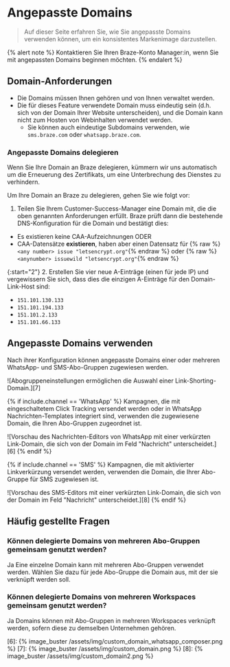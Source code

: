 # Angepasste Domains

> Auf dieser Seite erfahren Sie, wie Sie angepasste Domains verwenden können, um ein konsistentes Markenimage darzustellen. 

{% alert note %}
Kontaktieren Sie Ihren Braze-Konto Manager:in, wenn Sie mit angepassten Domains beginnen möchten.
{% endalert %}

## Domain-Anforderungen

- Die Domains müssen Ihnen gehören und von Ihnen verwaltet werden.
- Die für dieses Feature verwendete Domain muss eindeutig sein (d.h. sich von der Domain Ihrer Website unterscheiden), und die Domain kann nicht zum Hosten von Webinhalten verwendet werden.
  - Sie können auch eindeutige Subdomains verwenden, wie `sms.braze.com` oder `whatsapp.braze.com`.

### Angepasste Domains delegieren

Wenn Sie Ihre Domain an Braze delegieren, kümmern wir uns automatisch um die Erneuerung des Zertifikats, um eine Unterbrechung des Dienstes zu verhindern. 

Um Ihre Domain an Braze zu delegieren, gehen Sie wie folgt vor: 

1. Teilen Sie Ihrem Customer-Success-Manager eine Domain mit, die die oben genannten Anforderungen erfüllt. Braze prüft dann die bestehende DNS-Konfiguration für die Domain und bestätigt dies:

- Es existieren keine CAA-Aufzeichnungen ODER
- CAA-Datensätze **existieren**, haben aber einen Datensatz für {% raw %}`<any number> issue "letsencrypt.org"`{% endraw %} oder {% raw %}`<anynumber> issuewild "letsencrypt.org"`{% endraw %}

{:start="2"}
2\. Erstellen Sie vier neue A-Einträge (einen für jede IP) und vergewissern Sie sich, dass dies die einzigen A-Einträge für den Domain-Link-Host sind:
- `151.101.130.133`
- `151.101.194.133`
- `151.101.2.133`
- `151.101.66.133`

## Angepasste Domains verwenden

Nach ihrer Konfiguration können angepasste Domains einer oder mehreren WhatsApp- und SMS-Abo-Gruppen zugewiesen werden. 

![Abogruppeneinstellungen ermöglichen die Auswahl einer Link-Shorting-Domain.][7]

{% if include.channel == 'WhatsApp' %}
Kampagnen, die mit eingeschaltetem Click Tracking versendet werden oder in WhatsApp Nachrichten-Templates integriert sind, verwenden die zugewiesene Domain, die Ihren Abo-Gruppen zugeordnet ist.

![Vorschau des Nachrichten-Editors von WhatsApp mit einer verkürzten Link-Domain, die sich von der Domain im Feld "Nachricht" unterscheidet.][6]
{% endif %}

{% if include.channel == 'SMS' %}
Kampagnen, die mit aktivierter Linkverkürzung versendet werden, verwenden die Domain, die Ihrer Abo-Gruppe für SMS zugewiesen ist.

![Vorschau des SMS-Editors mit einer verkürzten Link-Domain, die sich von der Domain im Feld "Nachricht" unterscheidet.][8]
{% endif %}

## Häufig gestellte Fragen

### Können delegierte Domains von mehreren Abo-Gruppen gemeinsam genutzt werden?

Ja Eine einzelne Domain kann mit mehreren Abo-Gruppen verwendet werden. Wählen Sie dazu für jede Abo-Gruppe die Domain aus, mit der sie verknüpft werden soll.

### Können delegierte Domains von mehreren Workspaces gemeinsam genutzt werden?

Ja Domains können mit Abo-Gruppen in mehreren Workspaces verknüpft werden, sofern diese zu demselben Unternehmen gehören.

[6]: {% image_buster /assets/img/custom_domain_whatsapp_composer.png %}
[7]: {% image_buster /assets/img/custom_domain.png %}
[8]: {% image_buster /assets/img/custom_domain2.png %}